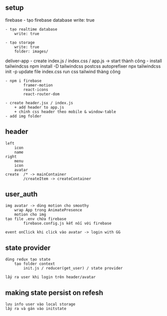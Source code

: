 ## setup
firebase
    - tạo firebase database
        write: true
    
    - tạo realtime database
        write: true
    
    - tạo storage
        write: true
        folder: images/

deliver-app
    - create index.js / index.css / app.js -> start thành công
    - install tailwindcss
        npm install -D tailwindcss postcss autoprefixer
        npx tailwindcss init -p
        update file index.css
        run css tailwind thàng công
    
    - npm i firebase
            framer-motion
            react-icons
            react-router-dom
    
    - create header.jsx / index.js
        + add header to app.js
        + chỉnh css header theo mobile & window-table
    - add img folder

## header
    left
        icon
        name
    right
        menu
        icon
        avatar
    create  /* -> mainContainer
            /createItem -> createContainer

## user_auth
    img avatar -> dùng motion cho smoothy
        wrap App trong AnimatePresence
        motion cho img
    tạo file .env chứa firebase
            firebase.config.js kết nối với firebase

    event onClick khi click vào avatar -> login with GG

## state provider
    dùng redux tạo state
        tạo folder context
            init.js / reducer(get_user) / state provider
        
    lấy ra user khi login trên header/avatar
## making state persist on refesh

    lưu info user vào local storage
    lấy ra và gán vào initstate
    